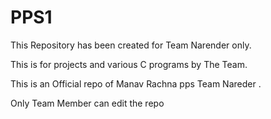 # PPS1
This Repository has been created for Team Narender only.

This is for projects and various C programs by The Team.

This is an Official repo of Manav Rachna pps Team Nareder .

Only Team Member can edit the repo
